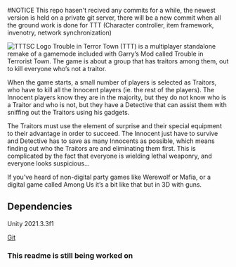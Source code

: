 #NOTICE
This repo hasen't recived any commits for a while, the newest version is held on a private git server, there will be a new commit when all the ground work is done for TTT (Character controller, item framework, invenotry, network synchronization)

![TTTSC Logo](https://media.discordapp.net/attachments/843233727119491082/934783163383828490/TTTSC_logo_new_2.png)
Trouble in Terror Town (TTT) is a multiplayer standalone remake of a gamemode included with Garry’s Mod called Trouble in Terrorist Town. The game is about a group that has traitors among them, out to kill everyone who’s not a traitor.

When the game starts, a small number of players is selected as Traitors, who have to kill all the Innocent players (ie. the rest of the players). The Innocent players know they are in the majority, but they do not know who is a Traitor and who is not, but they have a Detective that can assist them with sniffing out the Traitors using his gadgets.

The Traitors must use the element of surprise and their special equipment to their advantage in order to succeed. The Innocent just have to survive and Detective has to save as many Innocents as possible, which means finding out who the Traitors are and eliminating them first. This is complicated by the fact that everyone is wielding lethal weaponry, and everyone looks suspicious…

If you’ve heard of non-digital party games like Werewolf or Mafia, or a digital game called Among Us it’s a bit like that but in 3D with guns. 

## Dependencies

Unity 2021.3.3f1

[Git](https://git-scm.com/downloads)

### This readme is still being worked on
